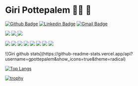 # Giri Pottepalem 👨‍💻 🎨

[![Github Badge](https://img.shields.io/badge/-Github-000?style=flat-square&logo=Github&logoColor=white&link=https://github.com/gpottepalem)](https://github.com/gpottepalem)
[![Linkedin Badge](https://img.shields.io/badge/-LinkedIn-blue?style=flat-square&logo=Linkedin&logoColor=white&link=https://www.linkedin.com/in/gpottepalem/)](https://www.linkedin.com/in/gpottepalem/)
[![Gmail Badge](https://img.shields.io/badge/-Gmail-c14438?style=flat-square&logo=Gmail&logoColor=white&link=mailto:gpottepalem@gmail.com)](mailto:gpottepalem@gmail.com/)

<p>
  <img src="http://views.whatilearened.today/views/github/gpottepalem/views.svg" />
  <a href="https://github.com/gpottepalem/">
    <img src="https://img.shields.io/github/followers/gpottepalem?color=%234CC61E&label=GitHub%20Followers%20%3A" />
  </a>
  <a href="https://github.com/gpottepalem?tab=repositories">
    <img src="https://badges.frapsoft.com/os/v2/open-source.svg?v=103" />
  </a>
</p>
<p>
  <img src="https://img.shields.io/badge/Backend-Java-informational?style=flat&logo=java&logoColor=red&color=05122A" />
  <img src="https://img.shields.io/badge/Backend-Groovy-informational?style=flat&logo=apachegroovy&color=4298B8" />
  <img src="https://img.shields.io/badge/Spring-Framework-informational?style=flat&logo=spring&color=6DB33F" />
  <img src="https://img.shields.io/badge/Spring-Boot-informational?style=flat&logo=springboot&color=6DB33F" />
  <img src="https://img.shields.io/badge/Cloud-Amazon&nbsp;AWS-informational?style=flat&logo=amazonaws&color=232F3E" />
  <img src="https://img.shields.io/badge/Container-Docker-informational?style=flat&logo=docker&color=2496ED" />
  <img src="https://img.shields.io/badge/Workload-Kubernetes-informational?style=flat&logo=kubernetes&color=326CE5" />
  <img src="https://img.shields.io/badge/CI-Concourse-informational?style=flat&logo=concourse&color=3398DC" />
</p>
![Giri github stats](https://github-readme-stats.vercel.app/api?username=gpottepalem&show_icons=true&theme=radical)

[![Top Langs](https://github-readme-stats.vercel.app/api/top-langs/?username=gpottepalem&theme=radical&hide=PlpgSQL,jupyter%20notebook,html)](https://github.com/anuraghazra/github-readme-stats)

[![trophy](https://github-profile-trophy.vercel.app/?username=gpottepalem)](https://github.com/ryo-ma/github-profile-trophy)
<!--
**gpottepalem/gpottepalem** is a ✨ _special_ ✨ repository because its `README.md` (this file) appears on your GitHub profile.

Here are some ideas to get you started:

- 🔭 I’m currently working on ...
- 🌱 I’m currently learning ...
- 👯 I’m looking to collaborate on ...
- 🤔 I’m looking for help with ...
- 💬 Ask me about ...
- 📫 How to reach me: ...
- 😄 Pronouns: ...
- ⚡ Fun fact: ...
-->
